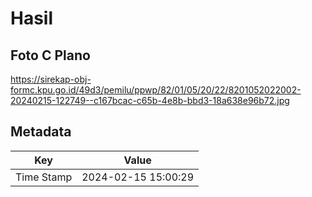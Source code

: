 # Hasil

## Foto C Plano

https://sirekap-obj-formc.kpu.go.id/49d3/pemilu/ppwp/82/01/05/20/22/8201052022002-20240215-122749--c167bcac-c65b-4e8b-bbd3-18a638e96b72.jpg


## Metadata

| Key        | Value               |
| ---------- | ------------------- |
| Time Stamp | 2024-02-15 15:00:29 |



